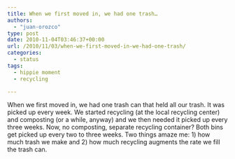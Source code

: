 ```yaml
---
title: When we first moved in, we had one trash…
authors: 
  - "juan-orozco"
type: post
date: 2010-11-04T03:46:37+00:00
url: /2010/11/03/when-we-first-moved-in-we-had-one-trash/
categories:
  - status
tags:
  - hippie moment
  - recycling

---
```

When we first moved in, we had one trash can that held all our trash. It was picked up every week. We started recycling (at the local recycling center) and composting (or a while, anyway) and we then needed it picked up every three weeks. Now, no composting, separate recycling container? Both bins get picked up every two to three weeks. Two things amaze me: 1) how much trash we make and 2) how much recycling augments the rate we fill the trash can.